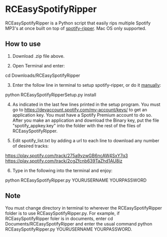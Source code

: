 # RCEasySpotifyRipper

RCEasySpotifyRipper is a Python script that easily rips multiple Spotify MP3's at once built on top of [spotify-ripper](https://github.com/jrnewell/spotify-ripper). Mac OS only supported.

## How to use

1. Download .zip file above.

2. Open Terminal and enter:

  cd Downloads/RCEasySpotifyRipper
  
3. Enter the follow line in terminal to setup spotify-ripper, or do it [manually](https://github.com/jrnewell/spotify-ripper):

  python RCEasySpotifyRipperSetup.py install
  
4. As indicated in the last few lines printed in the setup program. You must go to https://devaccount.spotify.com/my-account/keys/ to get an application key. You must have a Spotify Premium account to do so. After you make an application and download the Binary key, put the file "spotify_appkey.key" into the folder with the rest of the files of RCEasySpotifyRipper.

5. Edit spotify_list.txt by adding a url to each line to download any number of desired tracks:
  
  https://play.spotify.com/track/275a9yzwGB6ncAW4SxY7q3
  https://play.spotify.com/track/2cgZfcnb639TaZhd1AU8iz

6. Type in the following into the terminal and enjoy:
  
  python RCEasySpotifyRipper.py YOURUSERNAME YOURPASSWORD

## Note

  You must change directory in terminal to wherever the RCEasySpotifyRipper folder is to use RCEasySpotifyRipper.py. For   example, if RCEasySpotifyRipper foler is in documents, enter cd Documents/RCEasySpotifyRipper and enter the usual command python RCEasySpotifyRipper.py YOURUSERNAME YOURPASSWORD. 

